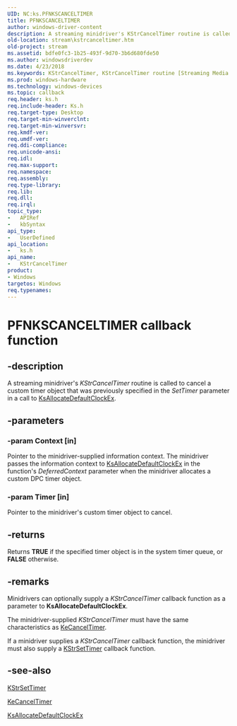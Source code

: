 ```yaml
---
UID: NC:ks.PFNKSCANCELTIMER
title: PFNKSCANCELTIMER
author: windows-driver-content
description: A streaming minidriver's KStrCancelTimer routine is called to cancel a custom timer object that was previously specified in the SetTimer parameter in a call to KsAllocateDefaultClockEx.
old-location: stream\kstrcanceltimer.htm
old-project: stream
ms.assetid: bdfe0fc3-1b25-493f-9d70-3b6d680fde50
ms.author: windowsdriverdev
ms.date: 4/23/2018
ms.keywords: KStrCancelTimer, KStrCancelTimer routine [Streaming Media Devices], PFNKSCANCELTIMER, ks/KStrCancelTimer, ksfunc_10ed86a1-d424-45d1-a420-3e4ce3a95a05.xml, stream.kstrcanceltimer
ms.prod: windows-hardware
ms.technology: windows-devices
ms.topic: callback
req.header: ks.h
req.include-header: Ks.h
req.target-type: Desktop
req.target-min-winverclnt: 
req.target-min-winversvr: 
req.kmdf-ver: 
req.umdf-ver: 
req.ddi-compliance: 
req.unicode-ansi: 
req.idl: 
req.max-support: 
req.namespace: 
req.assembly: 
req.type-library: 
req.lib: 
req.dll: 
req.irql: 
topic_type:
-	APIRef
-	kbSyntax
api_type:
-	UserDefined
api_location:
-	ks.h
api_name:
-	KStrCancelTimer
product:
- Windows
targetos: Windows
req.typenames: 
---
```


# PFNKSCANCELTIMER callback function


## -description


A streaming minidriver's <i>KStrCancelTimer</i> routine is called to cancel a custom timer object that was previously specified in the <i>SetTimer</i> parameter in a call to <a href="https://msdn.microsoft.com/library/windows/hardware/ff560955">KsAllocateDefaultClockEx</a>.


## -parameters




### -param Context [in]

Pointer to the minidriver-supplied information context. The minidriver passes the information context to <a href="https://msdn.microsoft.com/library/windows/hardware/ff560955">KsAllocateDefaultClockEx</a> in the function's <i>DeferredContext</i> parameter when the minidriver allocates a custom DPC timer object.


### -param Timer [in]

Pointer to the minidriver's custom timer object to cancel.


## -returns



Returns <b>TRUE</b> if the specified timer object is in the system timer queue, or <b>FALSE</b> otherwise.




## -remarks



Minidrivers can optionally supply a <i>KStrCancelTimer</i> callback function as a parameter to <b>KsAllocateDefaultClockEx</b>.

The minidriver-supplied <i>KStrCancelTimer</i> must have the same characteristics as <a href="https://msdn.microsoft.com/library/windows/hardware/ff551970">KeCancelTimer</a>.

If a minidriver supplies a <i>KStrCancelTimer</i> callback function, the minidriver must also supply a <a href="https://msdn.microsoft.com/library/windows/hardware/ff567203">KStrSetTimer</a> callback function.




## -see-also




<a href="https://msdn.microsoft.com/library/windows/hardware/ff567203">KStrSetTimer</a>



<a href="https://msdn.microsoft.com/library/windows/hardware/ff551970">KeCancelTimer</a>



<a href="https://msdn.microsoft.com/library/windows/hardware/ff560955">KsAllocateDefaultClockEx</a>
 

 

